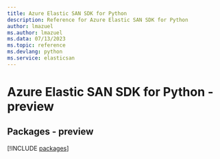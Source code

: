 ```yaml
---
title: Azure Elastic SAN SDK for Python
description: Reference for Azure Elastic SAN SDK for Python
author: lmazuel
ms.author: lmazuel
ms.data: 07/13/2023
ms.topic: reference
ms.devlang: python
ms.service: elasticsan
---
```

# Azure Elastic SAN SDK for Python - preview
## Packages - preview
[!INCLUDE [packages](elastic-san-index.md)]